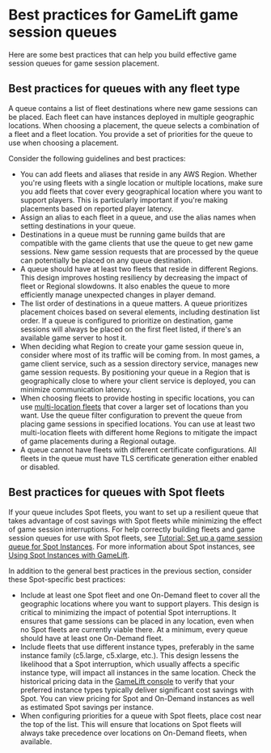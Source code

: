 # Best practices for GameLift game session queues<a name="queues-best-practices"></a>

Here are some best practices that can help you build effective game session queues for game session placement\.

## Best practices for queues with any fleet type<a name="queues-design-destinations"></a>

A queue contains a list of fleet destinations where new game sessions can be placed\. Each fleet can have instances deployed in multiple geographic locations\. When choosing a placement, the queue selects a combination of a fleet and a fleet location\. You provide a set of priorities for the queue to use when choosing a placement\.

Consider the following guidelines and best practices:
+ You can add fleets and aliases that reside in any AWS Region\. Whether you're using fleets with a single location or multiple locations, make sure you add fleets that cover every geographical location where you want to support players\. This is particularly important if you're making placements based on reported player latency\.
+ Assign an alias to each fleet in a queue, and use the alias names when setting destinations in your queue\.
+ Destinations in a queue must be running game builds that are compatible with the game clients that use the queue to get new game sessions\. New game session requests that are processed by the queue can potentially be placed on any queue destination\.
+ A queue should have at least two fleets that reside in different Regions\. This design improves hosting resiliency by decreasing the impact of fleet or Regional slowdowns\. It also enables the queue to more efficiently manage unexpected changes in player demand\.
+ The list order of destinations in a queue matters\. A queue prioritizes placement choices based on several elements, including destination list order\. If a queue is configured to prioritize on destination, game sessions will always be placed on the first fleet listed, if there's an available game server to host it\.
+ When deciding what Region to create your game session queue in, consider where most of its traffic will be coming from\. In most games, a game client service, such as a session directory service, manages new game session requests\. By positioning your queue in a Region that is geographically close to where your client service is deployed, you can minimize communication latency\.
+ When choosing fleets to provide hosting in specific locations, you can use [multi\-location fleets](gamelift-regions.md#gamelift-regions-hosting) that cover a larger set of locations than you want\. Use the queue filter configuration to prevent the queue from placing game sessions in specified locations\. You can use at least two multi\-location fleets with different home Regions to mitigate the impact of game placements during a Regional outage\.
+ A queue cannot have fleets with different certificate configurations\. All fleets in the queue must have TLS certificate generation either enabled or disabled\.

## Best practices for queues with Spot fleets<a name="queues-design-spot"></a>

If your queue includes Spot fleets, you want to set up a resilient queue that takes advantage of cost savings with Spot fleets while minimizing the effect of game session interruptions\. For help correctly building fleets and game session queues for use with Spot fleets, see [Tutorial: Set up a game session queue for Spot Instances](tutorial-queues-spot.md)\. For more information about Spot instances, see [Using Spot Instances with GameLift](spot-tasks.md)\.

In addition to the general best practices in the previous section, consider these Spot\-specific best practices:
+ Include at least one Spot fleet and one On\-Demand fleet to cover all the geographic locations where you want to support players\. This design is critical to minimizing the impact of potential Spot interruptions\. It ensures that game sessions can be placed in any location, even when no Spot fleets are currently viable there\. At a minimum, every queue should have at least one On\-Demand fleet\.
+ Include fleets that use different instance types, preferably in the same instance family \(c5\.large, c5\.xlarge, etc\.\)\. This design lessens the likelihood that a Spot interruption, which usually affects a specific instance type, will impact all instances in the same location\. Check the historical pricing data in the [GameLift console](https://console.aws.amazon.com/gamelift/) to verify that your preferred instance types typically deliver significant cost savings with Spot\. You can view pricing for Spot and On\-Demand instances as well as estimated Spot savings per instance\.
+ When configuring priorities for a queue with Spot fleets, place cost near the top of the list\. This will ensure that locations on Spot fleets will always take precedence over locations on On\-Demand fleets, when available\.